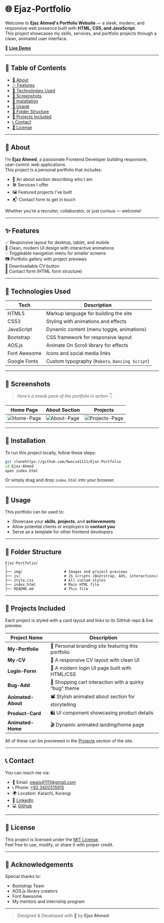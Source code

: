 # 🌐 Ejaz-Portfolio

Welcome to **Ejaz Ahmed's Portfolio Website** — a sleek, modern, and responsive web presence built with **HTML, CSS, and JavaScript**.  
This project showcases my skills, services, and portfolio projects through a clean, animated user interface.  

🔗 **[Live Demo](https://owais41111.github.io/Ejaz-Portfolio/)**

---

## 📌 Table of Contents

- [🎯 About](#-about)
- [✨ Features](#-features)
- [🧠 Technologies Used](#-technologies-used)
- [📸 Screenshots](#-screenshots)
- [🧰 Installation](#-installation)
- [🚀 Usage](#-usage)
- [📂 Folder Structure](#-folder-structure)
- [💼 Projects Included](#-projects-included)
- [📞 Contact](#-contact)
- [📄 License](#-license)

---

## 🎯 About

I’m **Ejaz Ahmed**, a passionate Frontend Developer building responsive, user-centric web applications.  
This project is a personal portfolio that includes:

- 📖 An about section describing who I am
- 🛠️ Services I offer
- 🖼️ Featured projects I've built
- 📬 Contact form to get in touch

Whether you’re a recruiter, collaborator, or just curious — welcome!

---

## ✨ Features

✅ Responsive layout for desktop, tablet, and mobile  
🎨 Clean, modern UI design with interactive animations  
💡 Toggleable navigation menu for smaller screens  
📷 Portfolio gallery with project previews  
📝 Downloadable CV button  
📨 Contact form (HTML form structure)

---

## 🧠 Technologies Used

| Tech             | Description                                |
|------------------|--------------------------------------------|
| HTML5            | Markup language for building the site      |
| CSS3             | Styling with animations and effects        |
| JavaScript       | Dynamic content (menu toggle, animations)  |
| Bootstrap        | CSS framework for responsive layout        |
| AOS.js           | Animate On Scroll library for effects      |
| Font Awesome     | Icons and social media links               |
| Google Fonts     | Custom typography (`Roboto`, `Dancing Script`) |

---

## 📸 Screenshots

> _Here’s a sneak peek of the portfolio in action_ 👇

| Home Page | About Section | Projects |
|----------|----------------|----------|
| ![Home-Page](https://github.com/user-attachments/assets/00f411ce-74f7-4a5c-b54f-0cc7b3ecddde) | ![About-Page](https://github.com/user-attachments/assets/12f0cfdc-7504-40b2-81df-e2e2a4e92802) | ![Projects-Page](https://github.com/user-attachments/assets/02ee85c0-77a7-479c-b042-461968729f5a) |

---

## 🧰 Installation

To run this project locally, follow these steps:

```bash
git clonehttps://github.com/Owais41111/Ejaz-Portfolio
cd Ejaz-Ahmed
open index.html
```

Or simply drag and drop `index.html` into your browser.

---

## 🚀 Usage

This portfolio can be used to:

- Showcase your **skills**, **projects**, and **achievements**
- Allow potential clients or employers to **contact you**
- Serve as a template for other frontend developers

---

## 📂 Folder Structure

```
Ejaz-Portfolio/
│
├── img/                   # Images and project previews
├── js/                    # JS scripts (Bootstrap, AOS, interactions)
├── style.css              # All custom styles
├── index.html             # Main HTML file
├── README.md              # This file
```

---

## 💼 Projects Included

Each project is styled with a card layout and links to its GitHub repo & live preview:

| Project Name       | Description                                                              |
|--------------------|---------------------------------------------------------------------------|
| **My-Portfolio**   | 🌟 Personal branding site featuring this portfolio                        |
| **My-CV**          | 📄 A responsive CV layout with clean UI                                  |
| **Login-Form**     | 🔐 A modern login UI page built with HTML/CSS                            |
| **Bug-Add**        | 🛒 Shopping cart interaction with a quirky “bug” theme                   |
| **Animated-About** | 📽️ Stylish animated about section for storytelling                      |
| **Product-Card**   | 🛍️ UI component showcasing product details                              |
| **Animated-Home**  | 🎬 Dynamic animated landing/home page                                    |

All of these can be previewed in the [Projects](#projects-included) section of the site.

---

## 📞 Contact

You can reach me via:

- 📧 Email: [owais41111@gmail.com](mailto:owais41111@gmail.com)
- 📞 Phone: [+92 3402515915](tel:+923402515915)
- 🌍 Location: Karachi, Korangi
- 💼 [LinkedIn](https://www.linkedin.com/in/ejaz-ahmed-602a02321/)
- 💻 [GitHub](https://github.com/Hina628)

---

## 📄 License

This project is licensed under the [MIT License](LICENSE).  
Feel free to use, modify, or share it with proper credit.

---

## 🙌 Acknowledgements

Special thanks to:

- Bootstrap Team
- AOS.js library creators
- Font Awesome
- My mentors and internship program

---

> Designed & Developed with 💜 by **Ejaz Ahmed**
```
